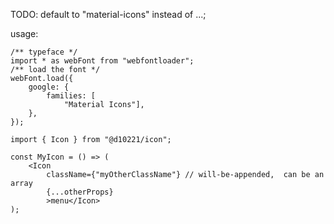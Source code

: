 TODO:
default to "material-icons" instead of ...;

usage:

    /** typeface */
    import * as webFont from "webfontloader";
    /** load the font */
    webFont.load({
        google: {
            families: [
                "Material Icons"],
        },
    });

    import { Icon } from "@d10221/icon";

    const MyIcon = () => (
        <Icon
            className={"myOtherClassName"} // will-be-appended,  can be an array
            {...otherProps}
            >menu</Icon>
    );
